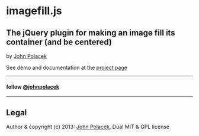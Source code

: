 # imagefill.js
## The jQuery plugin for making an image fill its container (and be centered)
by [John Polacek](http://johnpolacek.com)

See demo and documentation at the [project page](http://johnpolacek.github.io/imagefill.js)

* * *
#### follow [@johnpolacek](https://twitter.com/johnpolacek)
* * *


## Legal
Author & copyright (c) 2013: [John Polacek](http://johnpolacek.com), Dual MIT & GPL license
